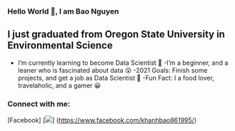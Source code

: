 ### Hello World 👋, I am Bao Nguyen
## I just graduated from Oregon State University in Environmental Science


- I’m currently learning to become Data Scientist 🌱
-I’m a beginner, and a leaner who is fascinated about data 😮
-2021 Goals: Finish some projects, and get a job as Data Scientist 🌻
-Fun Fact: I a food lover, travelaholic, and a gamer 😀

### Connect with me:
[Facebook] [<img src="{https://img.shields.io/badge/Facebook-1877F2?style=for-the-badge&logo=facebook&logoColor=white}" />] (https://www.facebook.com/khanhbao861995/)

